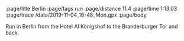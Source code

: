 :page/title Berlin
:page/tags run
:page/distance 11.4
:page/time 1:13.03
:page/trace /data/2019-11-04_16-48_Mon.gpx
:page/body

Run in Berlin from the Hotel Al Königshof to the Branderburger Tor and back.
